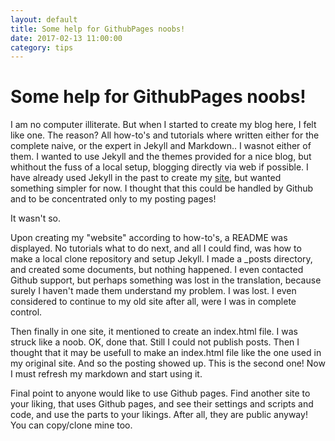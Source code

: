 ```yaml
---
layout: default
title: Some help for GithubPages noobs!
date: 2017-02-13 11:00:00
category: tips
---
```


# Some help for GithubPages noobs!

I am no computer illiterate. But when I started to create my blog here, I felt like one. The reason? All how-to's and tutorials
where written either for the complete naive, or the expert in Jekyll and Markdown.. I wasnot either of them. I wanted to use
Jekyll and the themes provided for a nice blog, but whithout the fuss of a local setup, blogging directly via web if possible. I have already used Jekyll in the past to create my 
[site](http://www.pavlid.is/myprojects/index.html), but wanted something simpler for now. I thought that this could be handled by Github and to be concentrated only to my posting pages!
<p>
It wasn't so.
<p>
Upon creating my "website" according to how-to's, a README was displayed. No tutorials what to do next, and all I could find, 
was how to make a local clone repository and setup Jekyll. I made a _posts directory, and created some documents, but nothing
happened. I even contacted Github support, but perhaps something was lost in the translation, because surely I haven't made them
understand my problem. I was lost. I even considered to continue to my old site after all, were I was in complete control.
<p>
Then finally in one site, it mentioned to create an index.html file. I was struck like a noob. OK, done that. Still I could not
publish posts. Then I thought that it may be usefull to make an index.html file like the one used in my original site. And so
the posting showed up. This is the second one! Now I must refresh my markdown and start using it.
<p>
Final point to anyone would like to use Github pages. Find another site to your liking, that uses Github pages, and see their
settings and scripts and code, and use the parts to your likings. After all, they are public anyway! You can copy/clone mine too.
